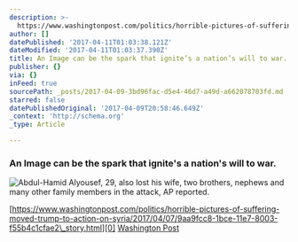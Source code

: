 ```yaml
---
description: >-
  https://www.washingtonpost.com/politics/horrible-pictures-of-suffering-moved-trump-to-action-on-syria/2017/04/07/9aa9fcc8-1bce-11e7-8003-f55b4c1cfae2_story.html
author: []
datePublished: '2017-04-11T01:03:38.121Z'
dateModified: '2017-04-11T01:03:37.390Z'
title: An Image can be the spark that ignite’s a nation’s will to war.
publisher: {}
via: {}
inFeed: true
sourcePath: _posts/2017-04-09-3bd96fac-d5e4-46d7-a49d-a662078703fd.md
starred: false
datePublishedOriginal: '2017-04-09T20:58:46.649Z'
_context: 'http://schema.org'
_type: Article

---
```

### An Image can be the spark that ignite's a nation's will to war.
![Abdul-Hamid Alyousef, 29, also lost his wife, two brothers, nephews and many other family members in the attack, AP reported. ](https://the-grid-user-content.s3-us-west-2.amazonaws.com/37ffcd8b-b45b-4449-9d8a-c7ee578492f8.jpg)

[https://www.washingtonpost.com/politics/horrible-pictures-of-suffering-moved-trump-to-action-on-syria/2017/04/07/9aa9fcc8-1bce-11e7-8003-f55b4c1cfae2\_story.html][0]
[Washington Post][0]

[0]: https://www.washingtonpost.com/politics/horrible-pictures-of-suffering-moved-trump-to-action-on-syria/2017/04/07/9aa9fcc8-1bce-11e7-8003-f55b4c1cfae2_story.html